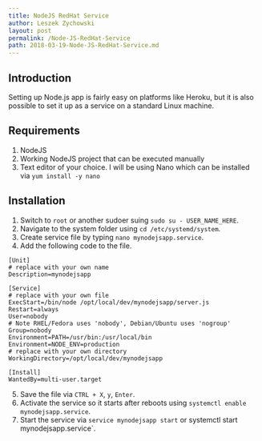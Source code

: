 ```yaml
---
title: NodeJS RedHat Service
author: Leszek Zychowski
layout: post
permalink: /Node-JS-RedHat-Service
path: 2018-03-19-Node-JS-RedHat-Service.md
---
```


## Introduction

Setting up Node.js app is fairly easy on platforms like Heroku, but it is also possible to set it up as a service on a standard Linux machine.  

## Requirements

1. NodeJS
2. Working NodeJS project that can be executed manually
3. Text editor of your choice.  I will be using Nano which can be installed via `yum install -y nano`

## Installation

1. Switch to `root` or another sudoer suing `sudo su - USER_NAME_HERE`.
2. Navigate to the system folder using `cd /etc/systemd/system`. 
3. Create service file by typing `nano mynodejsapp.service`.
4. Add the following code to the file. 

```
[Unit]
# replace with your own name
Description=mynodejsapp

[Service]
# replace with your own file
ExecStart=/bin/node /opt/local/dev/mynodejsapp/server.js
Restart=always
User=nobody
# Note RHEL/Fedora uses 'nobody', Debian/Ubuntu uses 'nogroup'
Group=nobody
Environment=PATH=/usr/bin:/usr/local/bin
Environment=NODE_ENV=production
# replace with your own directory
WorkingDirectory=/opt/local/dev/mynodejsapp

[Install]
WantedBy=multi-user.target
```

5. Save the file via `CTRL + X`, `y`, `Enter`.
6. Activate the service so it starts after reboots using `systemctl enable mynodejsapp.service`.
7. Start the service via `service mynodejsapp start` or systemctl start mynodejsapp.service`.
